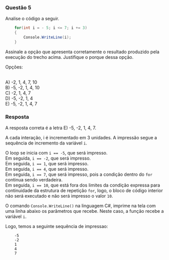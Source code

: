 ### Questão 5

Analise o código a seguir.

``` csharp
    for(int i = - 5; i <= 7; i += 3)
    {
        Console.WriteLine(i);
    }
```

Assinale a opção que apresenta corretamente o resultado produzido pela execução do trecho acima. Justifique o porque dessa opção.

Opções:

<br> A) -2, 1, 4, 7, 10
<br> B) -5, -2, 1, 4, 10
<br> C) -2, 1, 4, 7
<br> D) -5, -2, 1, 4
<br> E) -5, -2, 1, 4, 7

### Resposta

A resposta correta é a letra E) -5, -2, 1, 4, 7.

A cada interação, i é incrementado em 3 unidades. A impressão segue a sequência de incremento da variável `i`.

O loop se inicia com `i == -5`, que será impresso.
<br> Em seguida, `i == -2`, que será impresso.
<br> Em seguida, `i == 1`, que será impresso.
<br> Em seguida, `i == 4`, que será impresso.
<br> Em seguida, `i == 7`, que será impresso, pois a condição dentro do `for ` continua sendo verdadeira.
<br> Em seguida, `i == 10`, que está fora dos limites da condição expressa para continuidade da estrutura de repetição `for`, logo, o bloco de código interior não será executado e não será impresso o valor `10`.

O comando `Console.WriteLine()` na linguagem C#, imprime na tela com uma linha abaixo os parâmetros que recebe. Neste caso, a função recebe a variável `i`.

Logo, temos a seguinte sequência de impressao:

```
    -5
    -2
    1
    4
    7
```